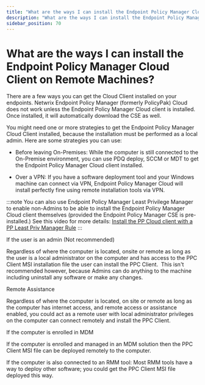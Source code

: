 ```yaml
---
title: "What are the ways I can install the Endpoint Policy Manager Cloud Client on Remote Machines?"
description: "What are the ways I can install the Endpoint Policy Manager Cloud Client on Remote Machines?"
sidebar_position: 70
---
```


# What are the ways I can install the Endpoint Policy Manager Cloud Client on Remote Machines?

There are a few ways you can get the Cloud Client installed on your endpoints. Netwrix Endpoint
Policy Manager (formerly PolicyPak) Cloud does not work unless the Endpoint Policy Manager Cloud
client is installed. Once installed, it will automatically download the CSE as well.

You might need one or more strategies to get the Endpoint Policy Manager Cloud Client installed,
because the installation must be performed as a local admin. Here are some strategies you can use:

- Before leaving On-Premises: While the computer is still connected to the On-Premise environment,
  you can use PDQ deploy, SCCM or MDT to get the Endpoint Policy Manager Cloud client installed.

- Over a VPN: If you have a software deployment tool and your Windows machine can connect via VPN,
  Endpoint Policy Manager Cloud will install perfectly fine using remote installation tools via VPN.

:::note
You can also use Endpoint Policy Manager Least Privilege Manager to enable non-Admins to
be able to install the Endpoint Policy Manager Cloud client themselves (provided the Endpoint Policy
Manager CSE is pre-installed.) See this video for more details:
[Install the PP Cloud client with a PP Least Priv Manager Rule](/docs/endpointpolicymanager/deliverymethods/cloud/videos/tipsandtricks/leastprivilegemanagerrule.md)
:::


If the user is an admin (Not recommended)

Regardless of where the computer is located, onsite or remote as long as the user is a local
administrator on the computer and has access to the PPC Client MSI installation file the user can
install the PPC Client.  This isn't recommended however, because Admins can do anything to the
machine including uninstall any software or make any changes.

Remote Assistance

Regardless of where the computer is located, on site or remote as long as the computer has internet
access, and remote access or assistance enabled, you could act as a remote user with local
administrator privileges on the computer can connect remotely and install the PPC Client.

If the computer is enrolled in MDM

If the computer is enrolled and managed in an MDM solution then the PPC Client MSI file can be
deployed remotely to the computer.

If the computer is also connected to an RMM tool: Most RMM tools have a way to deploy other
software; you could get the PPC Client MSI file deployed this way.
